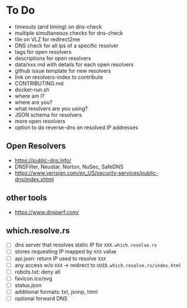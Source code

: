 # To Do

* timeouts (and timing) on dns-check
* multiple simultaneous checks for dns-check
* tile on VLZ for redirect2me
* DNS check for all ips of a specific resolver
* tags for open resolvers
* descriptions for open resolvers
* data/xxx.md with details for each open resolvers
* github issue template for new resolvers
* link on resolvers-index to contribute
* CONTRIBUTING.md
* docker-run.sh
* where am I?
* where are you?
* what resolvers are you using?
* JSON schema for resolvers
* more open resolvers
* option to do reverse-dns on resolved IP addresses

## Open Resolvers

* https://public-dns.info/
* DNSFilter, Neustar, Norton, NuSec, SafeDNS
* https://www.verisign.com/en_US/security-services/public-dns/index.xhtml

## other tools

* https://www.dnsperf.com/

## which.resolve.rs

- [ ] dns server that resolves static IP for `XXX.which.resolve.rs`
- [ ] stores requesting IP mapped by `XXX` value
- [ ] api.json: return IP used to resolve `XXX`
- [ ] any access w/o `XXX` -> redirect to `UUID.which.resolve.rs/index.html`
- [ ] robots.txt: deny all
- [ ] favicon.ico/svg
- [ ] status.json
- [ ] additional formats: txt, jsonp, html
- [ ] optional forward DNS